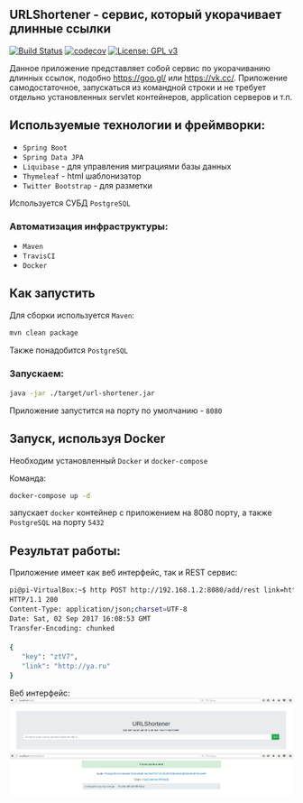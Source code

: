 ## URLShortener - сервис, который укорачивает длинные ссылки 
[![Build Status](https://travis-ci.org/romask17/URLShortener.svg?branch=master)](https://travis-ci.org/romask17/URLShortener) [![codecov](https://codecov.io/gh/romask17/URLShortener/branch/master/graph/badge.svg)](https://codecov.io/gh/romask17/URLShortener) [![License: GPL v3](https://img.shields.io/badge/License-GPL%20v3-blue.svg)](https://www.gnu.org/licenses/gpl-3.0)

Данное приложение представляет собой сервис по укорачиванию длинных ссылок, подобно https://goo.gl/ или https://vk.cc/. 
Приложение самодостаточное, запускаться из командной строки и не требует отдельно установленных servlet контейнеров, application серверов и т.п. 

## Используемые технологии и фреймворки:

* `Spring Boot`
* `Spring Data JPA`
* `Liquibase` - для управления миграциями базы данных
* `Thymeleaf` - html шаблонизатор
* `Twitter Bootstrap` - для разметки

Используется СУБД `PostgreSQL`

### Автоматизация инфраструктуры:
  * `Maven`
  * `TravisCI`
  * `Docker`
  
  ## Как запустить
  
  Для сборки используется `Maven`:
  
  ```sh
  mvn clean package
  ```
  Также понадобится `PostgreSQL`
  ### Запускаем:
  ```sh
  java -jar ./target/url-shortener.jar
  ```
 Приложение запустится на порту по умолчанию - `8080`
 
 ## Запуск, используя Docker
  
  Необходим установленный `Docker` и `docker-compose`
  
  Команда: 
  
  ```sh
  docker-compose up -d 
  ```
  запускает `docker` контейнер с приложением на 8080 порту, а также `PostgreSQL` на порту `5432`
  
  ## Результат работы:
  
  Приложение имеет как веб интерфейс, так и REST сервис:
  
  ```sh
 pi@pi-VirtualBox:~$ http POST http://192.168.1.2:8080/add/rest link=http://ya.ru
 HTTP/1.1 200 
 Content-Type: application/json;charset=UTF-8
 Date: Sat, 02 Sep 2017 16:08:53 GMT
 Transfer-Encoding: chunked
 
 {
     "key": "ztV7", 
     "link": "http://ya.ru"
 }

  
  ```
  
 Веб интерфейс:
 ![Alt text](home.JPG?raw=true)
 ![Alt text](added.JPG?raw=true)